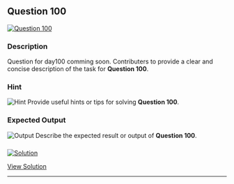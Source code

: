 


## Question 100
<a href="https://github.com/alishgosai/Javascript-Exercise-and-Solutions/blob/master/questions/Question100.md" target="_blank">
  <img src="https://img.shields.io/badge/Question-100-purple?style=for-the-badge&logoSize=60" alt="Question 100">
</a>

### **Description**
Question for day100 comming soon.
Contributers to provide a clear and concise description of the task for **Question 100**.

### **Hint**
![Hint](https://img.shields.io/badge/Hint:-blue)
Provide useful hints or tips for solving **Question 100**.

### **Expected Output**
![Output](https://img.shields.io/badge/Output:-blue)
Describe the expected result or output of **Question 100**.

### <a href="https://github.com/alishgosai/Javascript-Exercise-and-Solutions/blob/master/solutions/Solution100.js" target="_blank">
  <img src="https://img.shields.io/badge/Solution-1f8e00?style=for-the-badge&logo=solution&logoColor=white" alt="Solution">
</a>

<a href="https://github.com/alishgosai/Javascript-Exercise-and-Solutions/blob/master/solutions/Solution100.js" target="_blank">View Solution</a>

---

